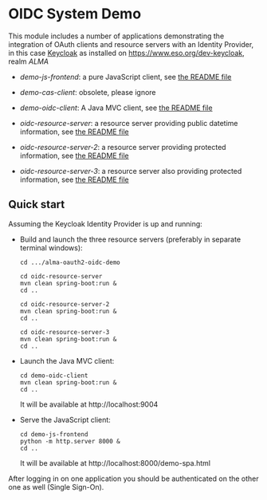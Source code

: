 # OIDC System Demo

This module includes a number of applications 
demonstrating the integration of OAuth clients and
resource servers with an Identity Provider, in this case
[Keycloak](https://www.keycloak.org/) as installed on https://www.eso.org/dev-keycloak, realm _ALMA_

* _demo-js-frontend_: a pure JavaScript client, see [the README file](demo-js-frontend/README.md)
  
* _demo-cas-client_: obsolete, please ignore

* _demo-oidc-client_: A Java MVC client, see [the README file](demo-oidc-client/README.md)
  
* _oidc-resource-server_: a resource server providing public datetime information, see [the README file](oidc-resource-server/README.md)
  
* _oidc-resource-server-2_: a resource server providing protected information, see [the README file](oidc-resource-server-2/README.md)
  
* _oidc-resource-server-3_: a resource server also providing protected information, see [the README file](oidc-resource-server-3/README.md)

## Quick start

Assuming the Keycloak Identity Provider is up and running:

* Build and launch the three resource servers (preferably in separate terminal windows): 
  ```
  cd .../alma-oauth2-oidc-demo

  cd oidc-resource-server
  mvn clean spring-boot:run &
  cd ..

  cd oidc-resource-server-2
  mvn clean spring-boot:run &
  cd ..

  cd oidc-resource-server-3
  mvn clean spring-boot:run &
  cd ..
  ```
* Launch the Java MVC client:
  ```
  cd demo-oidc-client
  mvn clean spring-boot:run &
  cd ..
  ```
  It will be available at http://localhost:9004

* Serve the JavaScript client:
  ```
  cd demo-js-frontend
  python -m http.server 8000 &
  cd ..
  ```
  It will be available at http://localhost:8000/demo-spa.html

After logging in on one application you should be authenticated on the other one as well (Single Sign-On).
